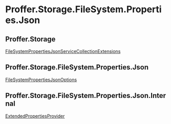 # Proffer.Storage.FileSystem.Properties.Json

## Proffer.Storage

[FileSystemPropertiesJsonServiceCollectionExtensions](./proffer.storage.filesystempropertiesjsonservicecollectionextensions)

## Proffer.Storage.FileSystem.Properties.Json

[FileSystemPropertiesJsonOptions](./proffer.storage.filesystem.properties.json.filesystempropertiesjsonoptions)

## Proffer.Storage.FileSystem.Properties.Json.Internal

[ExtendedPropertiesProvider](./proffer.storage.filesystem.properties.json.internal.extendedpropertiesprovider)
